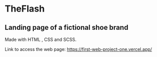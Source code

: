 # TheFlash

## Landing page of a fictional shoe brand

Made with HTML , CSS and SCSS.

Link to access the web page: https://first-web-project-one.vercel.app/
